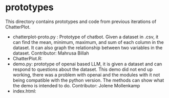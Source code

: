 # prototypes
This directory contains prototypes and code from previous iterations of ChatterPlot.
* chatterplot-proto.py : Prototype of chatbot. Given a dataset in .csv, it can find the mean, minimum, maximum, and sum of each column in the dataset. It can also graph the relationship between two variables in the dataset. 
Contributor: Mahrusa Billah
* ChatterPlot.R: 
* demo.py: prototype of openai based LLM, it is given a dataset and can respond to questions about the dataset. This demo did not end up working, there was a problem with openai and the modules with it not being compatible with the python version. The methods can show what the demo is intended to do.
Contributor: Jolene Mollenkamp
* index.html:
